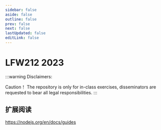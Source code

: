 ```yaml
---
sidebar: false
aside: false
outline: false
prev: false
next: false
lastUpdated: false
editLink: false
---
```


# LFW212 <badge>2023</badge>

:::warning Disclaimers:

Caution！
The repository is only for in-class exercises, disseminators are requested to bear all legal responsibilities.
:::

## 扩展阅读

https://nodejs.org/en/docs/guides
